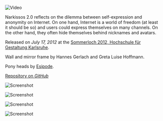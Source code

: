 ![Video](https://www.youtube.com/embed/YzpnV4REJ8M "iframe,16:9")

Narkissos 2.0 reflects on the dilemma between self-expression and anonymity on Internet. On one hand, Internet is a world of freedom (at least it should be so) and users could express themselves on many channels. On the other hand, they often hide themselves behind nicknames and avatars.

Released on *July 17, 2012* at the [Sommerloch 2012, Hochschule für Gestaltung Karlsruhe](http://www.hfg-karlsruhe.de/sommerloch).

Wall and mirror frame by Hannes Gerlach and Greta Luise Hoffmann.

Pony heads by [Esipode](http://esipode.deviantart.com/).

[Repository on *GitHub*](https://github.com/KoltesDigital/Narkissos-2.0)

![Screenshot](https://github.com/KoltesDigital/Narkissos-2.0/raw/master/screenshots/Sun_Jul_22_14_06_14_2012.jpg "halfwidth")

![Screenshot](https://github.com/KoltesDigital/Narkissos-2.0/raw/master/screenshots/Thu_Jul_19_18_59_32_2012.jpg "halfwidth")

![Screenshot](https://github.com/KoltesDigital/Narkissos-2.0/raw/master/screenshots/Tue_Jul_17_20_45_26_2012.jpg "halfwidth")

![Screenshot](https://github.com/KoltesDigital/Narkissos-2.0/raw/master/screenshots/Tue_Jul_17_20_59_11_2012.jpg "halfwidth")
